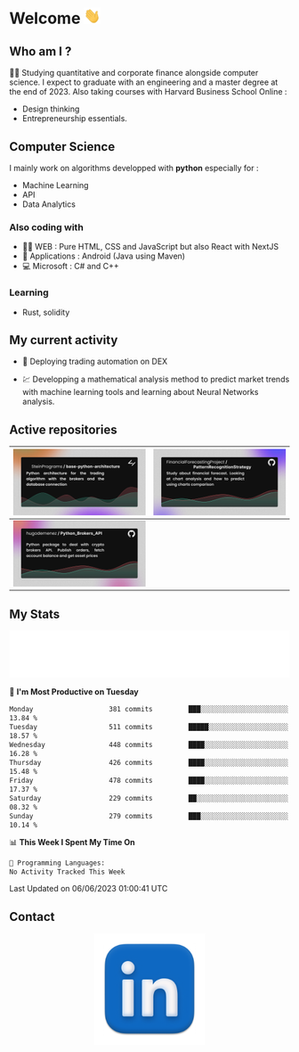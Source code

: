 # Welcome <img src="assets/hello.gif" width="30px"/>

## Who am I ?

:man_student: Studying quantitative and corporate finance alongside computer science.
I expect to graduate with an engineering and a master degree at the end of 2023.
Also taking courses with Harvard Business School Online :

* Design thinking
* Entrepreneurship essentials.

## Computer Science

I mainly work on algorithms developped with **python** especially for :

* Machine Learning
* API
* Data Analytics

### Also coding with

* :man_technologist: WEB : Pure HTML, CSS and JavaScript but also React with NextJS
* :iphone: Applications : Android (Java using Maven)
* :computer: Microsoft : C# and C++

### Learning

* Rust, solidity

## My current activity

* :rocket: Deploying trading automation on DEX

* :chart: Developping a mathematical analysis method to predict market trends with machine learning tools and learning about Neural Networks analysis.

## Active repositories

|[![Python Trading Algorithm](assets/base_python_architecture.png)](https://github.com/SteinPrograms/base-python-architecture)|[![Quantitative Prediction](assets/pattern_recognition_strategy.png)](https://github.com/FinancialForecastingProject/PatternRecognitionStrategy.git)|
| ------------- | ------------- |
|[![Broker SDK](assets/python_brokers_api.png)](https://github.com/hugodemenez/Python_Brokers_API)||

## My Stats

<p align=center>
<img src="metrics.plugin.wakatime.svg" alt="Metrics">
</p>

<!--START_SECTION:waka-->
📅 **I'm Most Productive on Tuesday** 

```text
Monday                   381 commits         ███░░░░░░░░░░░░░░░░░░░░░░   13.84 % 
Tuesday                  511 commits         █████░░░░░░░░░░░░░░░░░░░░   18.57 % 
Wednesday                448 commits         ████░░░░░░░░░░░░░░░░░░░░░   16.28 % 
Thursday                 426 commits         ████░░░░░░░░░░░░░░░░░░░░░   15.48 % 
Friday                   478 commits         ████░░░░░░░░░░░░░░░░░░░░░   17.37 % 
Saturday                 229 commits         ██░░░░░░░░░░░░░░░░░░░░░░░   08.32 % 
Sunday                   279 commits         ███░░░░░░░░░░░░░░░░░░░░░░   10.14 % 
```


📊 **This Week I Spent My Time On** 

```text
💬 Programming Languages: 
No Activity Tracked This Week
```


 Last Updated on 06/06/2023 01:00:41 UTC
<!--END_SECTION:waka-->

## Contact

<p align=center >
<a href="https://www.linkedin.com/in/hugo-demenez/">
<picture>
  <source media="(prefers-color-scheme: dark)" srcset="assets/linkedin_light.png">
  <img height="200px" width="200px" alt="Linkedin link" src="assets/linkedin.png">
</picture>
</a>
</p>
